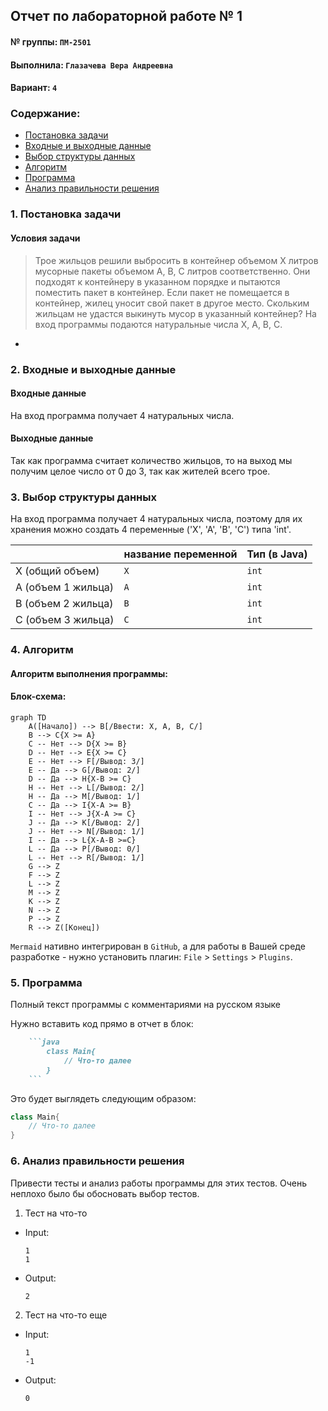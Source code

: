 ## Отчет по лабораторной работе № 1

#### № группы: `ПМ-2501`

#### Выполнила: `Глазачева Вера Андреевна`

#### Вариант: `4`

### Cодержание:

- [Постановка задачи](#1-постановка-задачи)
- [Входные и выходные данные](#2-входные-и-выходные-данные)
- [Выбор структуры данных](#3-выбор-структуры-данных)
- [Алгоритм](#4-алгоритм)
- [Программа](#5-программа)
- [Анализ правильности решения](#6-анализ-правильности-решения)

### 1. Постановка задачи

#### Условия задачи

> Трое жильцов решили выбросить в контейнер объемом Х литров мусорные пакеты объемом А, В, С литров соответственно. Они подходят к контейнеру в указанном порядке и пытаются поместить пакет в контейнер. Если пакет не помещается в контейнер, жилец уносит свой пакет в другое место.
Скольким жильцам не удастся выкинуть мусор в указанный контейнер? На вход программы подаются натуральные числа Х, А, В, С.

- 

### 2. Входные и выходные данные

#### Входные данные
На вход программа получает 4 натуральных числа.
#### Выходные данные
Так как программа считает количество жильцов, то на выход мы получим целое число от 0 до 3, так как жителей всего трое.

### 3. Выбор структуры данных

На вход программа получает 4 натуральных числа, поэтому для их хранения можно создать 4 переменные ('X', 'A', 'B', 'C') типа 'int'.

|                    | название переменной | Тип (в Java) | 
|--------------------|---------------------|--------------|
| X (общий объем)    |         `X`         |    `int`     |
| A (объем 1 жильца) |         `A`         |    `int`     | 
| B (объем 2 жильца) |         `B`         |    `int`     |
| C (объем 3 жильца) |         `C`         |    `int`     | 
### 4. Алгоритм

#### Алгоритм выполнения программы:

#### Блок-схема:

```mermaid
graph TD
    A([Начало]) --> B[/Ввести: X, A, B, C/]
    B --> C{X >= A}
    C -- Нет --> D{X >= B}
    D -- Нет --> E{X >= C}
    E -- Нет --> F[/Вывод: 3/]
    E -- Да --> G[/Вывод: 2/]
    D -- Да --> H{X-B >= C}
    H -- Нет --> L[/Вывод: 2/]
    H -- Да --> M[/Вывод: 1/]
    C -- Да --> I{X-A >= B}
    I -- Нет --> J{X-A >= C}
    J -- Да --> K[/Вывод: 2/]
    J -- Нет --> N[/Вывод: 1/]
    I -- Да --> L{X-A-B >=C}
    L -- Да --> P[/Вывод: 0/]
    L -- Нет --> R[/Вывод: 1/]
    G --> Z
    F --> Z
    L --> Z
    M --> Z
    K --> Z
    N --> Z
    P --> Z
    R --> Z([Конец])

```

`Mermaid` нативно интегрирован в `GitHub`, а для работы в Вашей среде разработке - нужно установить
плагин: `File` > `Settings` > `Plugins`.

### 5. Программа

Полный текст программы с комментариями на русском языке

Нужно вставить код прямо в отчет в блок:

```markdown
    ```java
        class Main{
            // Что-то далее
        }
    ``` 
```

Это будет выглядеть следующим образом:

```java
class Main{
    // Что-то далее
}
```

### 6. Анализ правильности решения

Привести тесты и анализ работы программы для этих тестов.
Очень неплохо было бы обосновать выбор тестов.

1. Тест на что-то

- Input:
    ```
    1
    1
    ```

- Output:
    ```
    2
    ```

2. Тест на что-то еще

- Input:
    ```
    1
    -1
    ```

- Output:
    ```
    0
    ```
